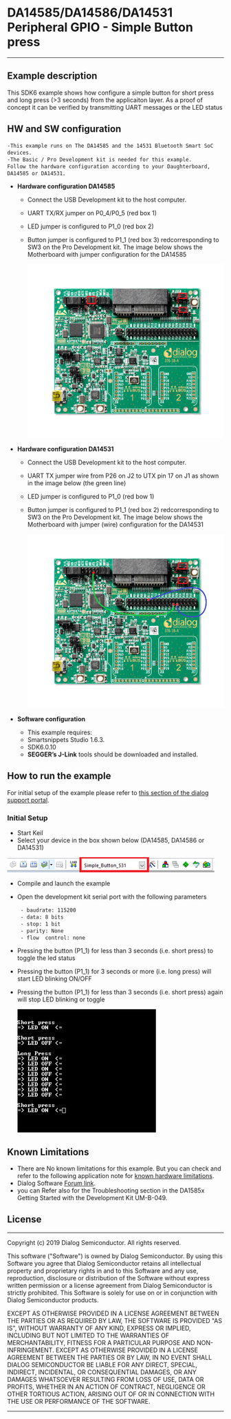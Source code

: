 ﻿# DA14585/DA14586/DA14531 Peripheral GPIO - Simple Button press

---


## Example description

This SDK6 example shows how configure a simple button for short press and long press (>3 seconds)
from the applicaiton layer.
As a proof of concept it can be verified by transmitting UART messages or the LED status

## HW and SW configuration

	-This example runs on The DA14585 and the 14531 Bluetooth Smart SoC devices.	
	-The Basic / Pro Development kit is needed for this example.
	Follow the hardware configuration according to your Daughterboard, DA14585 or DA14531.

* **Hardware configuration DA14585**

	- Connect the USB Development kit to the host computer.
	- UART TX/RX jumper on P0_4/P0_5 (red box 1)
	- LED jumper is configured to P1_0 (red box 2)
	- Button jumper is configured to P1_1 (red box 3) redcorresponding to SW3 on the Pro Development kit.
	  The image below shows the Motherboard with jumper configuration for the DA14585

		![simple_button_basic](assets/Motherboard_Hardware_Configuration_DA14585.png)


* **Hardware configuration DA14531**

	- Connect the USB Development kit to the host computer.
	- UART TX jumper wire from P26 on J2 to UTX pin 17 on J1 as shown in the image below (the green line)
	- LED jumper is configured to P1_0 (red bow 1)
	- Button jumper is configured to P1_1 (red box 2) redcorresponding to SW3 on the Pro Development kit.
	  The image below shows the Motherboard with jumper (wire) configuration for the DA14531

		![simple_button_basic](assets/Motherboard_Hardware_Configuration_DA14531.png)

* **Software configuration**

	- This example requires:
    * Smartsnippets Studio 1.6.3.
    * SDK6.0.10
	- **SEGGER’s J-Link** tools should be downloaded and installed.

## How to run the example

For initial setup of the example please refer to [this section of the dialog support portal](https://support.dialog-semiconductor.com/resource/da1458x-example-setup).

### Initial Setup

 - Start Keil
 - Select your device in the box shown below (DA14585, DA14586 or DA14531)

![simple_button_basic](assets/Select_Device.png)

 - Compile and launch the example
 - Open the development kit serial port with the following parameters

		- baudrate: 115200
		- data: 8 bits
		- stop: 1 bit
		- parity: None
		- flow  control: none

 - Pressing the button (P1_1) for less than 3 seconds (i.e. short press) to toggle the led status
 - Pressing the button (P1_1) for 3 seconds or more (i.e. long press) will start LED blinking ON/OFF
 - Pressing the button (P1_1) for less than 3 seconds (i.e. short press) again will stop LED blinking or toggle

	![uart_data](assets/uart_data.png)



## Known Limitations


- There are No known limitations for this example. But you can check and refer to the following application note for
[known hardware limitations](https://support.dialog-semiconductor.com/system/files/resources/DA1458x-KnownLimitations_2018_02_06.pdf "known hardware limitations").
- Dialog Software [Forum link](https://support.dialog-semiconductor.com/forums).
- you can Refer also for the Troubleshooting section in the DA1585x Getting Started with the Development Kit UM-B-049.


## License


**************************************************************************************

 Copyright (c) 2019 Dialog Semiconductor. All rights reserved.

 This software ("Software") is owned by Dialog Semiconductor. By using this Software
 you agree that Dialog Semiconductor retains all intellectual property and proprietary
 rights in and to this Software and any use, reproduction, disclosure or distribution
 of the Software without express written permission or a license agreement from Dialog
 Semiconductor is strictly prohibited. This Software is solely for use on or in
 conjunction with Dialog Semiconductor products.

 EXCEPT AS OTHERWISE PROVIDED IN A LICENSE AGREEMENT BETWEEN THE PARTIES OR AS
 REQUIRED BY LAW, THE SOFTWARE IS PROVIDED "AS IS", WITHOUT WARRANTY OF ANY KIND,
 EXPRESS OR IMPLIED, INCLUDING BUT NOT LIMITED TO THE WARRANTIES OF MERCHANTABILITY,
 FITNESS FOR A PARTICULAR PURPOSE AND NON-INFRINGEMENT. EXCEPT AS OTHERWISE PROVIDED
 IN A LICENSE AGREEMENT BETWEEN THE PARTIES OR BY LAW, IN NO EVENT SHALL DIALOG
 SEMICONDUCTOR BE LIABLE FOR ANY DIRECT, SPECIAL, INDIRECT, INCIDENTAL, OR
 CONSEQUENTIAL DAMAGES, OR ANY DAMAGES WHATSOEVER RESULTING FROM LOSS OF USE, DATA OR
 PROFITS, WHETHER IN AN ACTION OF CONTRACT, NEGLIGENCE OR OTHER TORTIOUS ACTION,
 ARISING OUT OF OR IN CONNECTION WITH THE USE OR PERFORMANCE OF THE SOFTWARE.

**************************************************************************************
